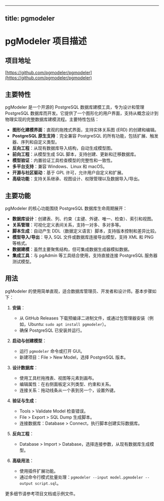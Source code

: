 
---
title: pgmodeler
---

# pgModeler 项目描述

## 项目地址
[https://github.com/pgmodeler/pgmodeler](https://github.com/pgmodeler/pgmodeler)

## 主要特性
pgModeler 是一个开源的 PostgreSQL 数据库建模工具，专为设计和管理 PostgreSQL 数据库而开发。它提供了一个图形化的用户界面，支持从概念设计到物理实现的完整数据库建模流程。主要特性包括：

- **图形化建模界面**：直观的拖拽式界面，支持实体关系图 (ERD) 的创建和编辑。
- **PostgreSQL 原生支持**：完全兼容 PostgreSQL 的所有功能，包括扩展、触发器、序列和自定义类型。
- **反向工程**：从现有数据库导入结构，自动生成模型图。
- **前向工程**：从模型生成 SQL 脚本，支持创建、更新和迁移数据库。
- **模型验证**：内置验证工具检查模型的完整性和一致性。
- **多平台支持**：兼容 Windows、Linux 和 macOS。
- **开源与社区驱动**：基于 GPL 许可，允许用户自定义和扩展。
- **高级功能**：支持关系继承、视图设计、权限管理以及数据导入/导出。

## 主要功能
pgModeler 的核心功能围绕 PostgreSQL 数据库生命周期展开：

- **数据库设计**：创建表、列、约束（主键、外键、唯一、检查）、索引和视图。
- **关系管理**：可视化定义表间关系，支持一对多、多对多等。
- **脚本生成**：自动产生 DDL（数据定义语言）脚本，支持版本控制和差异比较。
- **模型导入/导出**：导入 SQL 文件或数据库连接导出模型，支持 XML 和 PNG 等格式。
- **数据建模**：虽然主要聚焦结构，但可集成数据生成器模拟数据。
- **集成工具**：与 pgAdmin 等工具结合使用，支持直接连接 PostgreSQL 服务器测试模型。

## 用法
pgModeler 的使用简单直观，适合数据库管理员、开发者和设计师。基本步骤如下：

1. **安装**：
   - 从 GitHub Releases 下载预编译二进制文件，或通过包管理器安装（例如，Ubuntu: `sudo apt install pgmodeler`）。
   - 确保 PostgreSQL 已安装并运行。

2. **启动与创建模型**：
   - 运行 `pgmodeler` 命令或打开 GUI。
   - 新建项目：File > New Model，选择 PostgreSQL 版本。

3. **设计数据库**：
   - 使用工具栏拖拽表、视图等元素到画布。
   - 编辑属性：在右侧面板定义列类型、约束和关系。
   - 连接关系：拖动线条从一个表到另一个，设置外键。

4. **验证与生成**：
   - Tools > Validate Model 检查错误。
   - File > Export > SQL Dump 生成脚本。
   - 连接数据库：Database > Connect，执行脚本创建实际数据库。

5. **反向工程**：
   - Database > Import > Database，选择连接参数，从现有数据库生成模型。

6. **高级用法**：
   - 使用插件扩展功能。
   - 通过命令行模式批量处理：`pgmodeler --input model.pgmodeler --output script.sql`。

更多细节请参考项目文档或示例文件。